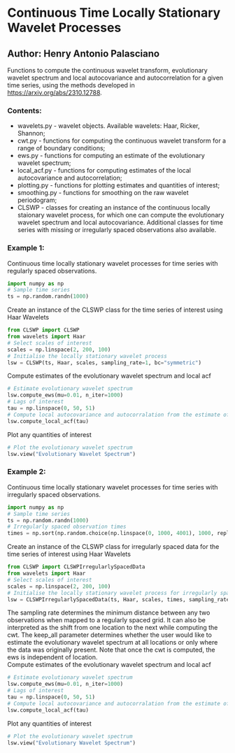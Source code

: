 # Continuous Time Locally Stationary Wavelet Processes
## Author: Henry Antonio Palasciano

Functions to compute the continuous wavelet transform, evolutionary wavelet spectrum and local autocovariance and autocorrelation for a given time series, using the methods developed in https://arxiv.org/abs/2310.12788.

### Contents:
* wavelets.py - wavelet objects. Available wavelets: Haar, Ricker, Shannon;
* cwt.py - functions for computing the continuous wavelet transform for a range of boundary conditions;
* ews.py - functions for computing an estimate of the evolutionary wavelet spectrum;
* local_acf.py - functions for computing estimates of the local autocovariance and autocorrelation;
* plotting.py - functions for plotting estimates and quantities of interest;
* smoothing.py - functions for smoothing on the raw wavelet periodogram;
* CLSWP - classes for creating an instance of the continuous locally staionary wavelet process, for which one can compute the evolutionary wavelet spectrum and local autocovariance. Additional classes for time series with missing or irregularly spaced observations also available.

### Example 1:
Continuous time locally stationary wavelet processes for time series with regularly spaced observations.
```python
import numpy as np
# Sample time series
ts = np.random.randn(1000)
```
Create an instance of the CLSWP class for the time series of interest using Haar Wavelets
```python
from CLSWP import CLSWP
from wavelets import Haar
# Select scales of interest
scales = np.linspace(2, 200, 100)
# Initialise the locally stationary wavelet process
lsw = CLSWP(ts, Haar, scales, sampling_rate=1, bc="symmetric")
```
Compute estimates of the evolutionary wavelet spectrum and local acf
```python
# Estimate evolutionary wavelet spectrum
lsw.compute_ews(mu=0.01, n_iter=1000)
# Lags of interest
tau = np.linspace(0, 50, 51)
# Compute local autocovariance and autocorralation from the estimate of the evolutionary wavelet spectrum
lsw.compute_local_acf(tau)
```
Plot any quantities of interest
```python
# Plot the evolutionary wavelet spectrum
lsw.view("Evolutionary Wavelet Spectrum")
```

### Example 2:
Continuous time locally stationary wavelet processes for time series with irregularly spaced observations.
```python
import numpy as np
# Sample time series
ts = np.random.randn(1000)
# Irregularly spaced observation times
times = np.sort(np.random.choice(np.linspace(0, 1000, 4001), 1000, replace=False))
```
Create an instance of the CLSWP class for irregularly spaced data for the time series of interest using Haar Wavelets
```python
from CLSWP import CLSWPIrregularlySpacedData
from wavelets import Haar
# Select scales of interest
scales = np.linspace(2, 200, 100)
# Initialise the locally stationary wavelet process for irregularly spaced data.
lsw = CLSWPIrregularlySpacedData(ts, Haar, scales, times, sampling_rate=0.25, bc="symmetric", keep_all=False)
```
The sampling rate determines the minimum distance between any two observations when mapped to a regularly spaced grid. It can also be interpreted as the shift from one location to the next while computing the cwt. The keep_all parameter determines whether the user would like to estimate the evolutionary wavelet spectrum at all locations or only where the data was originally present. Note that once the cwt is computed, the ews is independent of location.  
Compute estimates of the evolutionary wavelet spectrum and local acf
```python
# Estimate evolutionary wavelet spectrum
lsw.compute_ews(mu=0.01, n_iter=1000)
# Lags of interest
tau = np.linspace(0, 50, 51)
# Compute local autocovariance and autocorralation from the estimate of the evolutionary wavelet spectrum
lsw.compute_local_acf(tau)
```
Plot any quantities of interest
```python
# Plot the evolutionary wavelet spectrum
lsw.view("Evolutionary Wavelet Spectrum")
```